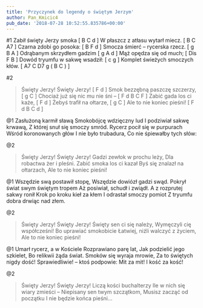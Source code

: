 ```yaml
---
title: 'Przyczynek do legendy o świętym Jerzym'
author: Pan_Kmicic4
pub_date: '2018-07-28 10:52:55.835786+00:00'
---
```


#1
Zabił święty Jerzy smoka [ B C d ]
W płaszcz z atłasu wytarł miecz. [ B C A7 ]
Czarna zdobi go posoka: [ B F d ]
Smocza śmierć – rycerska rzecz. [ g B A ]
Odrąbanym skrzydłem gadzim [ g A d ]
Mąż opędza się od much; [ Dis F B ]
Dowód tryumfu w sakwę wsadził: [ c g ]
Komplet świeżych smoczych kłów. [ A7 C D7 g ( B C ) ]

#2
>Święty Jerzy! Święty Jerzy! [ F d ]
>Smok bezzębną paszczę szczerzy, [ g C ]
>Chociaż już się nic mu nie śni – [ F d B C F ]
>Zabić gada los ci każe, [ F d ]
>Żebyś trafił na ołtarze, [ g C ]
>Ale to nie koniec pieśni! [ F d B C d ]

@1
Zasłużoną karmił sławą
Smokobójcę wdzięczny lud
I podziwiał sakwę krwawą,
Z której snuł się smoczy smród.
Rycerz pocił się w purpurach
Wśród koronowanych głów
I nie było trubadura,
Co nie śpiewałby tych słów:

@2
>Święty Jerzy! Święty Jerzy!
>Gadzi zewłok w prochu leży,
>Dla robactwa żer i pleśni.
>Zabić smoka los ci kazał
>Byś się znalazł na ołtarzach,
>Ale to nie koniec pieśni!

@1
Wszędzie swą postawił stopę,
Wszędzie dowiózł gadzi swąd.
Pokrył świat swym świętym tropem
Aż posiwiał, schudł i zwiądł.
A z rozprutej sakwy ronił
Krok po kroku kieł za kłem
I odrastał smoczy pomiot
Z tryumfu dobra drwiąc nad złem.

@2
>Święty Jerzy! Święty Jerzy!
>Święty sen ci się należy,
>Wymęczyli cię współcześni!
>Bo uprawiać smokobicie
>Łatwiej, niźli walczyć z życiem,
>Ale to nie koniec pieśni!

@1
Umarł rycerz, a w Kościele
Rozprawiano parę lat,
Jak podzielić jego szkielet,
Bo relikwii żąda świat.
Smoków się wyraja mrowie,
Za to świętych nigdy dość!
Sprawiedliwie! – ktoś podpowie:
Mit za mit! I kość za kość!

@2
>Święty Jerzy! Święty Jerzy!
>Liczą kości buchalterzy
>Ile w nich się wiary zmieści –
>Niepisany sen twym szczątkom,
>Musisz zacząć od początku
>I nie będzie końca pieśni…